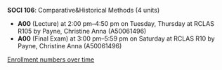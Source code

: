 **SOCI 106**: Comparative&Historical Methods (4 units)

- **A00** (Lecture) at 2:00 pm–4:50 pm on Tuesday, Thursday at RCLAS R105 by Payne, Christine Anna (A50061496)
- **A00** (Final Exam) at 3:00 pm–5:59 pm on Saturday at RCLAS R10 by Payne, Christine Anna (A50061496)

[Enrollment numbers over time](./SOCI106.tsv)

